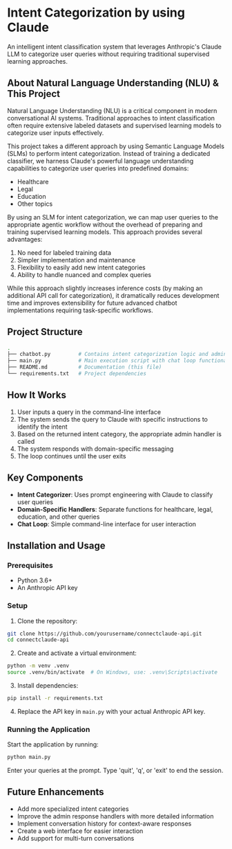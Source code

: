 # Intent Categorization by using Claude

An intelligent intent classification system that leverages Anthropic's Claude LLM to categorize user queries without requiring traditional supervised learning approaches.

## About Natural Language Understanding (NLU) & This Project

Natural Language Understanding (NLU) is a critical component in modern conversational AI systems. Traditional approaches to intent classification often require extensive labeled datasets and supervised learning models to categorize user inputs effectively.

This project takes a different approach by using Semantic Language Models (SLMs) to perform intent categorization. Instead of training a dedicated classifier, we harness Claude's powerful language understanding capabilities to categorize user queries into predefined domains:
- Healthcare
- Legal
- Education
- Other topics

By using an SLM for intent categorization, we can map user queries to the appropriate agentic workflow without the overhead of preparing and training supervised learning models. This approach provides several advantages:

1. No need for labeled training data
2. Simpler implementation and maintenance
3. Flexibility to easily add new intent categories
4. Ability to handle nuanced and complex queries

While this approach slightly increases inference costs (by making an additional API call for categorization), it dramatically reduces development time and improves extensibility for future advanced chatbot implementations requiring task-specific workflows.

## Project Structure

```bash
.
├── chatbot.py         # Contains intent categorization logic and admin response functions
├── main.py            # Main execution script with chat loop functionality
├── README.md          # Documentation (this file)
└── requirements.txt   # Project dependencies
```

## How It Works

1. User inputs a query in the command-line interface
2. The system sends the query to Claude with specific instructions to identify the intent
3. Based on the returned intent category, the appropriate admin handler is called
4. The system responds with domain-specific messaging
5. The loop continues until the user exits

## Key Components

- **Intent Categorizer**: Uses prompt engineering with Claude to classify user queries
- **Domain-Specific Handlers**: Separate functions for healthcare, legal, education, and other queries
- **Chat Loop**: Simple command-line interface for user interaction

## Installation and Usage

### Prerequisites
- Python 3.6+
- An Anthropic API key

### Setup

1. Clone the repository:
```bash
git clone https://github.com/yourusername/connectclaude-api.git
cd connectclaude-api
```

2. Create and activate a virtual environment:
```bash
python -m venv .venv
source .venv/bin/activate  # On Windows, use: .venv\Scripts\activate
```

3. Install dependencies:
```bash
pip install -r requirements.txt
```

4. Replace the API key in `main.py` with your actual Anthropic API key.

### Running the Application

Start the application by running:
```bash
python main.py
```

Enter your queries at the prompt. Type 'quit', 'q', or 'exit' to end the session.

## Future Enhancements

- Add more specialized intent categories
- Improve the admin response handlers with more detailed information
- Implement conversation history for context-aware responses
- Create a web interface for easier interaction
- Add support for multi-turn conversations
